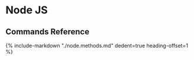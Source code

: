 # Node JS


## Commands Reference

{%
    include-markdown "./node.methods.md"
    dedent=true
    heading-offset=1
%}
